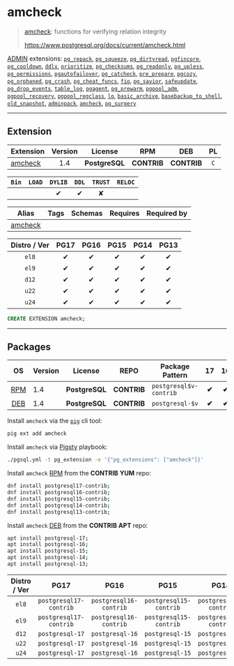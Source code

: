 # amcheck


> [amcheck](https://www.postgresql.org/docs/current/amcheck.html): functions for verifying relation integrity
>
> https://www.postgresql.org/docs/current/amcheck.html





[ADMIN](/admin) extensions: [`pg_repack`](/pg_repack), [`pg_squeeze`](/pg_squeeze), [`pg_dirtyread`](/pg_dirtyread), [`pgfincore`](/pgfincore), [`pg_cooldown`](/pg_cooldown), [`ddlx`](/ddlx), [`prioritize`](/prioritize), [`pg_checksums`](/pg_checksums), [`pg_readonly`](/pg_readonly), [`pg_upless`](/pg_upless), [`pg_permissions`](/pg_permissions), [`pgautofailover`](/pgautofailover), [`pg_catcheck`](/pg_catcheck), [`pre_prepare`](/pre_prepare), [`pgcozy`](/pgcozy), [`pg_orphaned`](/pg_orphaned), [`pg_crash`](/pg_crash), [`pg_cheat_funcs`](/pg_cheat_funcs), [`fio`](/fio), [`pg_savior`](/pg_savior), [`safeupdate`](/safeupdate), [`pg_drop_events`](/pg_drop_events), [`table_log`](/table_log), [`pgagent`](/pgagent), [`pg_prewarm`](/pg_prewarm), [`pgpool_adm`](/pgpool_adm), [`pgpool_recovery`](/pgpool_recovery), [`pgpool_regclass`](/pgpool_regclass), [`lo`](/lo), [`basic_archive`](/basic_archive), [`basebackup_to_shell`](/basebackup_to_shell), [`old_snapshot`](/old_snapshot), [`adminpack`](/adminpack), [`amcheck`](/amcheck), [`pg_surgery`](/pg_surgery)


-------
## Extension


| Extension | Version | License | RPM | DEB | PL |
|-----------|:-------:|:-------:|:---:|:---:|:--:|
| [amcheck](https://www.postgresql.org/docs/current/amcheck.html) | 1.4 | **<span class="tcblue">PostgreSQL</span>** | **<span class="tcblue">CONTRIB</span>** | **<span class="tcblue">CONTRIB</span>** | `C` |



| `Bin` | `LOAD` | `DYLIB` | `DDL` | `TRUST` | `RELOC` |
|:-----:|:------:|:-------:|:-----:|:-------:|:-------:|
|  |  | <span class="tcblue">✔</span> | <span class="tcblue">✔</span> | <span class="tcwarn">✘</span> |  |



| Alias | Tags | Schemas | Requires | Required by |
|-------|------|---------|----------|-------------|
| [amcheck](/amcheck) |  |  |  |  |



| Distro / Ver | PG17 | PG16 | PG15 | PG14 | PG13 |
|:------------:|:----:|:----:|:----:|:----:|:----:|
| `el8` | <span class="tcblue">✔</span> | <span class="tcblue">✔</span> | <span class="tcblue">✔</span> | <span class="tcblue">✔</span> | <span class="tcblue">✔</span> |
| `el9` | <span class="tcblue">✔</span> | <span class="tcblue">✔</span> | <span class="tcblue">✔</span> | <span class="tcblue">✔</span> | <span class="tcblue">✔</span> |
| `d12` | <span class="tcblue">✔</span> | <span class="tcblue">✔</span> | <span class="tcblue">✔</span> | <span class="tcblue">✔</span> | <span class="tcblue">✔</span> |
| `u22` | <span class="tcblue">✔</span> | <span class="tcblue">✔</span> | <span class="tcblue">✔</span> | <span class="tcblue">✔</span> | <span class="tcblue">✔</span> |
| `u24` | <span class="tcblue">✔</span> | <span class="tcblue">✔</span> | <span class="tcblue">✔</span> | <span class="tcblue">✔</span> | <span class="tcblue">✔</span> |





```sql
CREATE EXTENSION amcheck;
```

-----------


## Packages


| OS | Version | License | REPO | Package Pattern | 17 | 16 | 15 | 14 | 13 | Dependency |
|:--:|---------|:-------:|:----:|-----------------|:--:|:--:|:--:|:--:|:--:|------------|
| [RPM](/rpm) | 1.4 | **<span class="tcblue">PostgreSQL</span>** | **<span class="tcblue">CONTRIB</span>** | `postgresql$v-contrib` | **<span class="tcblue">✔</span>** | **<span class="tcblue">✔</span>** | **<span class="tcblue">✔</span>** | **<span class="tcblue">✔</span>** | **<span class="tcblue">✔</span>** |  |
| [DEB](/deb) | 1.4 | **<span class="tcblue">PostgreSQL</span>** | **<span class="tcblue">CONTRIB</span>** | `postgresql-$v` | **<span class="tcblue">✔</span>** | **<span class="tcblue">✔</span>** | **<span class="tcblue">✔</span>** | **<span class="tcblue">✔</span>** | **<span class="tcblue">✔</span>** |  |



Install `amcheck` via the [`pig`](https://github.com/pgsty/pig) cli tool:

```bash
pig ext add amcheck
```


Install `amcheck` via [Pigsty](https://pigsty.io/docs/pgext/usage/install/) playbook:

```bash
./pgsql.yml -t pg_extension -e '{"pg_extensions": ["amcheck"]}'
```


Install `amcheck` [RPM](/rpm) from the **<span class="tcblue">CONTRIB</span>** **YUM** repo:

```bash
dnf install postgresql17-contrib;
dnf install postgresql16-contrib;
dnf install postgresql15-contrib;
dnf install postgresql14-contrib;
dnf install postgresql13-contrib;
```


Install `amcheck` [DEB](/deb) from the **<span class="tcblue">CONTRIB</span>** **APT** repo:

```bash
apt install postgresql-17;
apt install postgresql-16;
apt install postgresql-15;
apt install postgresql-14;
apt install postgresql-13;
```




| Distro / Ver | PG17 | PG16 | PG15 | PG14 | PG13 |
|:------------:|:----:|:----:|:----:|:----:|:----:|
| `el8` | `postgresql17-contrib` | `postgresql16-contrib` | `postgresql15-contrib` | `postgresql14-contrib` | `postgresql13-contrib` |
| `el9` | `postgresql17-contrib` | `postgresql16-contrib` | `postgresql15-contrib` | `postgresql14-contrib` | `postgresql13-contrib` |
| `d12` | `postgresql-17` | `postgresql-16` | `postgresql-15` | `postgresql-14` | `postgresql-13` |
| `u22` | `postgresql-17` | `postgresql-16` | `postgresql-15` | `postgresql-14` | `postgresql-13` |
| `u24` | `postgresql-17` | `postgresql-16` | `postgresql-15` | `postgresql-14` | `postgresql-13` |





